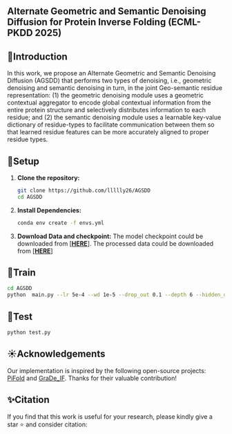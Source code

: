 ## Alternate Geometric and Semantic Denoising Diffusion for Protein Inverse Folding (ECML-PKDD 2025)

## 🎯Introduction

In this work, we propose an Alternate Geometric and Semantic Denoising Diffusion (AGSDD) that performs two types of denoising, i.e., geometric denoising and semantic denoising in turn, in the joint Geo-semantic residue representation: (1) the geometric denoising module uses a geometric contextual aggregator to encode global contextual information from the entire protein structure and selectively distributes information to each residue; and (2) the semantic denoising module uses a learnable key-value dictionary of residue-types to facilitate communication between them so that learned residue features can be more accurately aligned to proper residue types.


## 📁Setup
1.  **Clone the repository:**
    ```bash
    git clone https://github.com/llllly26/AGSDD
    cd AGSDD
    ```
2.  **Install Dependencies:**
    ```bash
    conda env create -f envs.yml
    ```
3.  **Download Data and checkpoint:** The model checkpoint could be downloaded from [[**HERE**](https://drive.google.com/file/d/1YO4IKAHfkBcTjjFGwDIjHmwOYcBVt0gG/view?usp=drive_link)]. The processed data could be downloaded from [**[HERE](https://drive.google.com/drive/folders/1RS1gD9EaEUF9Pp7xaDqp-AGHyMOKnBVG?usp=drive_link)**]

## 📌Train
```bash
cd AGSDD 
python  main.py --lr 5e-4 --wd 1e-5 --drop_out 0.1 --depth 6 --hidden_dim 128 --embedding --embedding_dim 128 --norm_feat --noise_type uniform
```

## 📌Test
```bash
python test.py
```

## ☀️Acknowledgements
Our implementation is inspired by the following open-source projects: [PiFold](https://github.com/A4Bio/PiFold) and [GraDe_IF](https://github.com/ykiiiiii/GraDe_IF).  Thanks for their valuable contribution!

## ✨Citation
If you find that this work is useful for your research, please kindly give a star ⭐ and consider citation:
```
